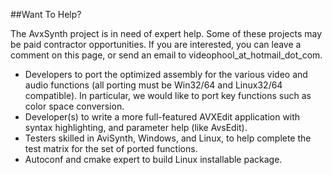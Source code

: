 ##Want To Help?

The AvxSynth project is in need of expert help.  Some of these projects may be paid contractor opportunities.  If you are interested, you can leave a comment on this page, or send an email to  videophool_at_hotmail_dot_com.

* Developers to port the optimized assembly for the various video and audio functions (all porting must be Win32/64 and Linux32/64 compatible).  In particular, we would like to port key functions such as color space conversion.
* Developer(s) to write a more full-featured AVXEdit application with syntax highlighting, and parameter help (like AvsEdit).
* Testers skilled in AviSynth, Windows, and Linux, to help complete the test matrix for the set of ported functions.
* Autoconf and cmake expert to build Linux installable package. 